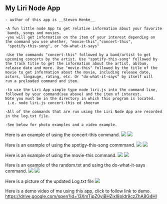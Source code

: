 ## My Liri Node App
    - author of this app is __Steven Henke__

    -A fun little node App to get relative information about your favorite
     bands, songs and movies.
    -you will get information on the item of your interest depending on the command you use whether, "movie-this","concert-this",         
     "spotify-this-song", or "do-what-it-says" 
    
    -Use the commands "concert-this" followed by a band/artist to get upcoming concerts by the artist. Use "spotify-this-song" followed by      the track title to get the information about the artist, ablbum, release date and more. Use "movie-this" followed by the title of the      movie to get information about the movie, including release date, actors, langauge, rating, etc. Or "do-what-it-says" by itself will        run a preloaded command and item.
   
    -to use the Liri App simple type node liri.js into the command line, followed by your command(see above) and the item of interest.          Note you must be in the directory in which this program is located.
     i.e. node liri.js concert-this ed sheeran
   
    -All of the commands that are run using the Liri Node App are recorded in the log.txt file.
   
    -See below for photo examples and a video example.

Here is an example of using the concert-this command.
![](./pictures/movie-this.PNG)
![](./pictures/concert-this-output.PNG)

Here is an example of using the spotigy-this-song commmand.
![](./pictures/spotify.png)
![](./pictures/spotify-output.PNG)

Here is an example of using the movie-this command.
![](./pictures/concert-this.PNG)
![](./pictures/concert-this-output.PNG)

Here is an example of the random.txt and using the do-what-it-says command.
![](./pictures/randomtxt.PNG)
![](./pictures/do-what-its-says.PNG)

Here is a picture of the updated Log.txt file
![](./pictures/logtxt.PNG)

Here is a demo video of me using this app, click to follow link to demo.
https://drive.google.com/open?id=13XmTjpZ0yiBHZixl8oldr9czZhA8G4HI
